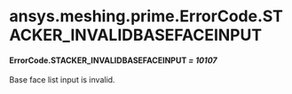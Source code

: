 # ansys.meshing.prime.ErrorCode.STACKER_INVALIDBASEFACEINPUT



#### ErrorCode.STACKER_INVALIDBASEFACEINPUT *= 10107*

Base face list input is invalid.

<!-- !! processed by numpydoc !! -->
